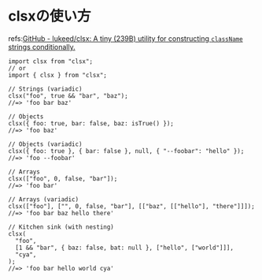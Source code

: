 # clsxの使い方

refs:[GitHub - lukeed/clsx: A tiny (239B) utility for constructing `className` strings conditionally.](https://github.com/lukeed/clsx)

```tsx
import clsx from "clsx";
// or
import { clsx } from "clsx";

// Strings (variadic)
clsx("foo", true && "bar", "baz");
//=> 'foo bar baz'

// Objects
clsx({ foo: true, bar: false, baz: isTrue() });
//=> 'foo baz'

// Objects (variadic)
clsx({ foo: true }, { bar: false }, null, { "--foobar": "hello" });
//=> 'foo --foobar'

// Arrays
clsx(["foo", 0, false, "bar"]);
//=> 'foo bar'

// Arrays (variadic)
clsx(["foo"], ["", 0, false, "bar"], [["baz", [["hello"], "there"]]]);
//=> 'foo bar baz hello there'

// Kitchen sink (with nesting)
clsx(
  "foo",
  [1 && "bar", { baz: false, bat: null }, ["hello", ["world"]]],
  "cya",
);
//=> 'foo bar hello world cya'
```
